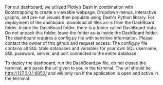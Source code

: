 For our dashboard, we utilized Plotly’s Dash in combination with Bootstrapping to create a viewable webpage. Dropdown menus, interactive graphs, and pre-run visuals then populate using Dash's Python library. For deployment of the dashboard, download all files as-is from the DashBoard folder. Inside the DashBoard folder, there is a folder called DashBoard-data. Do not unpack this folder, leave the folder as-is inside the DashBoard folder. The dashboard requires a config.py file with sensitive information. Please contact the owner of this github and request access. The config.py file contains all SQL table databases and variables for your own SQL username, SQL password, server, and port connected to the entire database.

To deploy the dashboard, run the DashBoard.py file, do not closed the terminal, and paste the url given to you in the terminal. The url should be http://127.0.0.1:8050/ and will only run if the application is open and active in the terminal.
